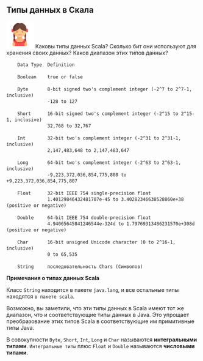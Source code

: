## Типы данных в Скала

![alt text](https://github.com/steklopod/Functions/blob/master/src/main/resources/girl.png "GIRL")
Каковы типы данных Scala? Сколько бит они используют для хранения своих данных? Каков диапазон этих типов данных?


<!-- code -->
```text
    Data Type  Definition
    
    Boolean    true or false
    
    Byte       8-bit signed two's complement integer (-2^7 to 2^7-1, inclusive)
               -128 to 127
    
    Short      16-bit signed two's complement integer (-2^15 to 2^15-1, inclusive)
               32,768 to 32,767
    
    Int        32-bit two's complement integer (-2^31 to 2^31-1, inclusive)
               2,147,483,648 to 2,147,483,647
    
    Long       64-bit two's complement integer (-2^63 to 2^63-1, inclusive)
               -9,223,372,036,854,775,808 to +9,223,372,036,854,775,807
    
    Float      32-bit IEEE 754 single-precision float
               1.40129846432481707e-45 to 3.40282346638528860e+38 (positive or negative)
    
    Double     64-bit IEEE 754 double-precision float
               4.94065645841246544e-324d to 1.79769313486231570e+308d (positive or negative)
    
    Char       16-bit unsigned Unicode character (0 to 2^16-1, inclusive)
               0 to 65,535
    
    String     последовательность Chars (Символов)

```

**Примечания о типах данных Scala**

Класс `String` находится в пакете `java.lang`, и все остальные типы находятся `в пакете scala`.

Возможно, вы заметили, что эти типы данных в Scala имеют тот же диапазон, что и соответствующие типы данных в Java. 
Это упрощает преобразование этих типов Scala в соответствующие им примитивные типы Java.

В совокупности `Byte`, `Short`, `Int`, `Long` и `Char` называются **интегральными типами**. 
`Интегральные типы` плюс `Float` и `Double` называются **числовыми типами**. 

